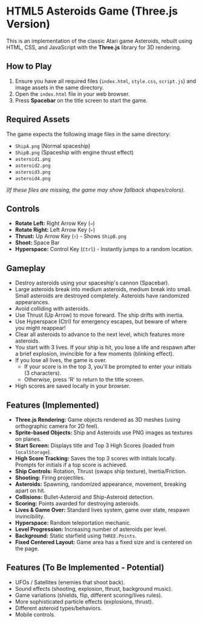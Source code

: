 # HTML5 Asteroids Game (Three.js Version)

This is an implementation of the classic Atari game Asteroids, rebuilt using HTML, CSS, and JavaScript with the **Three.js** library for 3D rendering.

## How to Play

1.  Ensure you have all required files (`index.html`, `style.css`, `script.js`) and image assets in the same directory.
2.  Open the `index.html` file in your web browser.
3.  Press **Spacebar** on the title screen to start the game.

## Required Assets

The game expects the following image files in the same directory:
*   `ShipA.png` (Normal spaceship)
*   `ShipB.png` (Spaceship with engine thrust effect)
*   `asteroid1.png`
*   `asteroid2.png`
*   `asteroid3.png`
*   `asteroid4.png`

*(If these files are missing, the game may show fallback shapes/colors).*

## Controls

*   **Rotate Left:** Right Arrow Key (`→`)
*   **Rotate Right:** Left Arrow Key (`←`)
*   **Thrust:** Up Arrow Key (`↑`) - Shows `ShipB.png`
*   **Shoot:** Space Bar
*   **Hyperspace:** Control Key (`Ctrl`) - Instantly jumps to a random location.

## Gameplay

*   Destroy asteroids using your spaceship's cannon (Spacebar).
*   Large asteroids break into medium asteroids, medium break into small. Small asteroids are destroyed completely. Asteroids have randomized appearances.
*   Avoid colliding with asteroids.
*   Use Thrust (Up Arrow) to move forward. The ship drifts with inertia.
*   Use Hyperspace (Ctrl) for emergency escapes, but beware of where you might reappear!
*   Clear all asteroids to advance to the next level, which features more asteroids.
*   You start with 3 lives. If your ship is hit, you lose a life and respawn after a brief explosion, invincible for a few moments (blinking effect).
*   If you lose all lives, the game is over.
    *   If your score is in the top 3, you'll be prompted to enter your initials (3 characters).
    *   Otherwise, press 'R' to return to the title screen.
*   High scores are saved locally in your browser.

## Features (Implemented)

*   **Three.js Rendering:** Game objects rendered as 3D meshes (using orthographic camera for 2D feel).
*   **Sprite-based Objects:** Ship and Asteroids use PNG images as textures on planes.
*   **Start Screen:** Displays title and Top 3 High Scores (loaded from `localStorage`).
*   **High Score Tracking:** Saves the top 3 scores with initials locally. Prompts for initials if a top score is achieved.
*   **Ship Controls:** Rotation, Thrust (swaps ship texture), Inertia/Friction.
*   **Shooting:** Firing projectiles.
*   **Asteroids:** Spawning, randomized appearance, movement, breaking apart on hit.
*   **Collisions:** Bullet-Asteroid and Ship-Asteroid detection.
*   **Scoring:** Points awarded for destroying asteroids.
*   **Lives & Game Over:** Standard lives system, game over state, respawn invincibility.
*   **Hyperspace:** Random teleportation mechanic.
*   **Level Progression:** Increasing number of asteroids per level.
*   **Background:** Static starfield using `THREE.Points`.
*   **Fixed Centered Layout:** Game area has a fixed size and is centered on the page.

## Features (To Be Implemented - Potential)

*   UFOs / Satellites (enemies that shoot back).
*   Sound effects (shooting, explosion, thrust, background music).
*   Game variations (shields, flip, different scoring/lives rules).
*   More sophisticated particle effects (explosions, thrust).
*   Different asteroid types/behaviors.
*   Mobile controls.